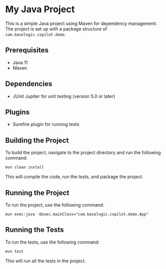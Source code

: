 # My Java Project

This is a simple Java project using Maven for dependency management. The project is set up with a package structure of `com.baselogic.copilot.demo`.

## Prerequisites

- Java 11
- Maven

## Dependencies

- JUnit Jupiter for unit testing (version 5.0 or later)

## Plugins

- Surefire plugin for running tests

## Building the Project

To build the project, navigate to the project directory and run the following command:

```
mvn clean install
```

This will compile the code, run the tests, and package the project.

## Running the Project

To run the project, use the following command:

```
mvn exec:java -Dexec.mainClass="com.baselogic.copilot.demo.App"
```

## Running the Tests

To run the tests, use the following command:

```
mvn test
```

This will run all the tests in the project.